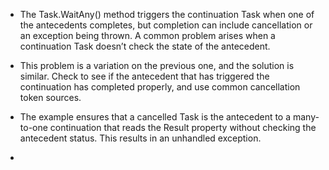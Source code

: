 
- The Task.WaitAny() method triggers the continuation Task when one of the antecedents completes, but completion can include cancellation or an exception being thrown. A common problem arises when a continuation Task doesn’t check the state of the antecedent.

- This problem is a variation on the previous one, and the solution is similar. Check to see if the antecedent that has triggered the continuation has completed properly, and use common cancellation token sources.

- The example ensures that a cancelled Task is the antecedent to a many-to-one continuation that reads the Result property without checking the antecedent status. This results in an unhandled exception.

- 